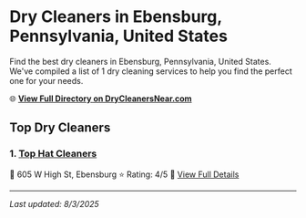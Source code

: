 # Dry Cleaners in Ebensburg, Pennsylvania, United States

Find the best dry cleaners in Ebensburg, Pennsylvania, United States. We've compiled a list of 1 dry cleaning services to help you find the perfect one for your needs.

🌐 **[View Full Directory on DryCleanersNear.com](https://drycleanersnear.com/city/US/Pennsylvania/Ebensburg)**

## Top Dry Cleaners

### 1. [Top Hat Cleaners](https://drycleanersnear.com/dryCleaner/686735b6bb1702f4ee39b1ca/top-hat-cleaners)
📍 605 W High St, Ebensburg
⭐ Rating: 4/5
🔗 [View Full Details](https://drycleanersnear.com/dryCleaner/686735b6bb1702f4ee39b1ca/top-hat-cleaners)


---

*Last updated: 8/3/2025*
